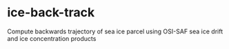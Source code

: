 # ice-back-track

Compute backwards trajectory of sea ice parcel using OSI-SAF sea ice drift and ice concentration products
